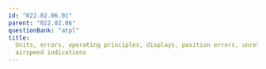 ```yaml
---
id: "022.02.06.01"
parent: "022.02.06"
questionBank: "atpl"
title:
  Units, errors, operating principles, displays, position errors, unreliable
  airspeed indications
---
```

